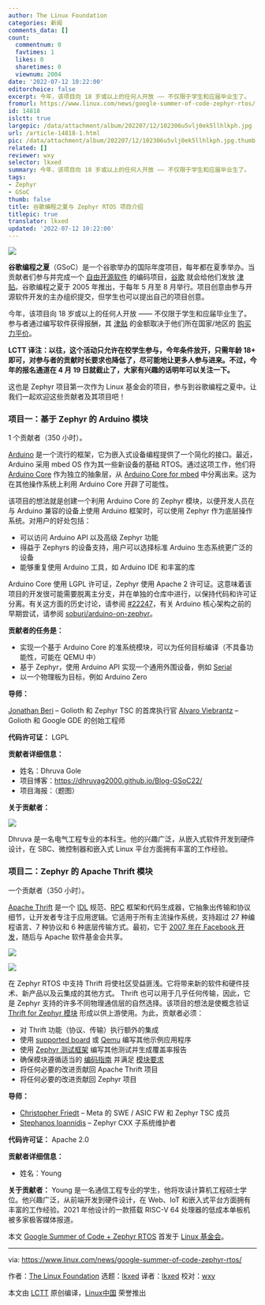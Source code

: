 ```yaml
---
author: The Linux Foundation
categories: 新闻
comments_data: []
count:
  commentnum: 0
  favtimes: 1
  likes: 0
  sharetimes: 0
  viewnum: 2004
date: '2022-07-12 10:22:00'
editorchoice: false
excerpt: 今年，该项目向 18 岁或以上的任何人开放 —— 不仅限于学生和应届毕业生了。
fromurl: https://www.linux.com/news/google-summer-of-code-zephyr-rtos/
id: 14818
islctt: true
largepic: /data/attachment/album/202207/12/102306u5vlj0ek5llhlkph.jpg
url: /article-14818-1.html
pic: /data/attachment/album/202207/12/102306u5vlj0ek5llhlkph.jpg.thumb.jpg
related: []
reviewer: wxy
selector: lkxed
summary: 今年，该项目向 18 岁或以上的任何人开放 —— 不仅限于学生和应届毕业生了。
tags:
- Zephyr
- GSoC
thumb: false
title: 谷歌编程之夏与 Zephyr RTOS 项目介绍
titlepic: true
translator: lkxed
updated: '2022-07-12 10:22:00'
---
```


![](/data/attachment/album/202207/12/102306u5vlj0ek5llhlkph.jpg)


**谷歌编程之夏**（GSoC）是一个谷歌举办的国际年度项目，每年都在夏季举办。当贡献者们参与并完成一个 [自由开源软件](https://en.wikipedia.org/wiki/Free_and_open-source_software) 的编码项目，[谷歌](https://en.wikipedia.org/wiki/Google) 就会给他们发放 [津贴](https://en.wikipedia.org/wiki/Stipend)。谷歌编程之夏于 2005 年推出，于每年 5 月至 8 月举行。项目创意由参与开源软件开发的主办组织提交，但学生也可以提出自己的项目创意。


今年，该项目向 18 岁或以上的任何人开放 —— 不仅限于学生和应届毕业生了。参与者通过编写软件获得报酬，其 [津贴](https://en.wikipedia.org/wiki/Stipend) 的金额取决于他们所在国家/地区的 [购买力平价](https://en.wikipedia.org/wiki/Purchasing_power_parity)。


**LCTT 译注：以往，这个活动只允许在校学生参与，今年条件放开，只需年龄 18+ 即可，对参与者的贡献时长要求也降低了，尽可能地让更多人参与进来。不过，今年的报名通道在 4 月 19 日就截止了，大家有兴趣的话明年可以关注一下。**


这也是 Zephyr 项目第一次作为 Linux 基金会的项目，参与到谷歌编程之夏中。让我们一起欢迎这些贡献者及其项目吧！


### 项目一：基于 Zephyr 的 Arduino 模块


1 个贡献者（350 小时）。


[Arduino](https://www.arduino.cc/) 是一个流行的框架，它为嵌入式设备编程提供了一个简化的接口。最近，Arduino 采用 mbed OS 作为其一些新设备的基础 RTOS。通过这项工作，他们将 [Arduino Core](https://github.com/arduino/ArduinoCore-API) 作为独立的抽象层，从 [Arduino Core for mbed](https://github.com/arduino/ArduinoCore-mbed) 中分离出来。这为在其他操作系统上利用 Arduino Core 开辟了可能性。


该项目的想法就是创建一个利用 Arduino Core 的 Zephyr 模块，以便开发人员在与 Arduino 兼容的设备上使用 Arduino 框架时，可以使用 Zephyr 作为底层操作系统。对用户的好处包括：


* 可以访问 Arduino API 以及高级 Zephyr 功能
* 得益于 Zephyrs 的设备支持，用户可以选择标准 Arduino 生态系统更广泛的设备
* 能够重复使用 Arduino 工具，如 Arduino IDE 和丰富的库


Arduino Core 使用 LGPL 许可证，Zephyr 使用 Apache 2 许可证。这意味着该项目的开发很可能需要脱离主分支，并在单独的仓库中进行，以保持代码和许可证分离。有关这方面的历史讨论，请参阅 [#22247](https://github.com/zephyrproject-rtos/zephyr/issues/22247)，有关 Arduino 核心架构之前的早期尝试，请参阅 [soburi/arduino-on-zephyr](https://github.com/soburi/arduino-on-zephyr)。


**贡献者的任务是：**


* 实现一个基于 Arduino Core 的准系统模块，可以为任何目标编译（不具备功能性，可能在 QEMU 中）
* 基于 Zephyr，使用 Arduino API 实现一个通用外围设备，例如 [Serial](https://www.arduino.cc/reference/en/language/functions/communication/serial/)
* 以一个物理板为目标，例如 Arduino Zero


**导师：**


[Jonathan Beri](https://www.linkedin.com/in/jonathanberi/) – Golioth 和 Zephyr TSC 的首席执行官 [Alvaro Viebrantz](https://www.linkedin.com/in/alvaro-viebrantz-55119048/) – Golioth 和 Google GDE 的创始工程师


**代码许可证：** LGPL


**贡献者详细信息：**


* 姓名：Dhruva Gole
* 项目博客：<https://dhruvag2000.github.io/Blog-GSoC22/>
* 项目海报：（题图）


**关于贡献者：**


![](/data/attachment/album/202207/12/102234y0kdkkki9j83nk99.jpg)


Dhruva 是一名电气工程专业的本科生。他的兴趣广泛，从嵌入式软件开发到硬件设计，在 SBC、微控制器和嵌入式 Linux 平台方面拥有丰富的工作经验。


### 项目二：Zephyr 的 Apache Thrift 模块


一个贡献者（350 小时）。


[Apache Thrift](https://github.com/apache/thrift) 是一个 [IDL](https://en.wikipedia.org/wiki/Interface_description_language) 规范、[RPC](https://en.wikipedia.org/wiki/Remote_procedure_call) 框架和代码生成器，它抽象出传输和协议细节，让开发者专注于应用逻辑。它适用于所有主流操作系统，支持超过 27 种编程语言、7 种协议和 6 种底层传输方式。最初，它于 [2007 年在 Facebook 开发](https://thrift.apache.org/static/files/thrift-20070401.pdf)，随后与 Apache 软件基金会共享。


![](/data/attachment/album/202207/12/102235wxg17ohiw8wko1kb.png)


![](/data/attachment/album/202207/12/102235ls9vxvcxsxrrr6b9.png)


在 Zephyr RTOS 中支持 Thrift 将使社区受益匪浅。它将带来新的软件和硬件技术、新产品以及云集成的其他方式。 Thrift 也可以用于几乎任何传输，因此，它是 Zephyr 支持的许多不同物理通信层的自然选择。该项目的想法是使概念验证 [Thrift for Zephyr 模块](https://github.com/cfriedt/thrift-for-zephyr) 形成以供上游使用。为此，贡献者必须：


* 对 Thrift 功能（协议、传输）执行额外的集成
* 使用 [supported board](https://docs.zephyrproject.org/latest/boards/index.html) 或 [Qemu](https://docs.zephyrproject.org/latest/guides/networking/qemu_user_setup.html) 编写其他示例应用程序
* 使用 [Zephyr 测试框架](https://docs.zephyrproject.org/latest/guides/test/ztest.html) 编写其他测试并生成覆盖率报告
* 确保模块遵循适当的 [编码指南](https://docs.zephyrproject.org/latest/contribute/coding_guidelines/index.html) 并满足 [模块要求](https://docs.zephyrproject.org/latest/guides/modules.html)
* 将任何必要的改进贡献回 Apache Thrift 项目
* 将任何必要的改进贡献回 Zephyr 项目


**导师：**


* [Christopher Friedt](https://www.linkedin.com/in/christopher-friedt/) – Meta 的 SWE / ASIC FW 和 Zephyr TSC 成员
* [Stephanos Ioannidis](https://www.linkedin.com/in/stephanosio/) – Zephyr CXX 子系统维护者


**代码许可证：** Apache 2.0


**贡献者详细信息：**


* 姓名：Young


**关于贡献者：** Young 是一名通信工程专业的学生，他将攻读计算机工程硕士学位。他兴趣广泛，从前端开发到硬件设计，在 Web、IoT 和嵌入式平台方面拥有丰富的工作经验。2021 年他设计的一款搭载 RISC-V 64 处理器的低成本单板机被多家极客媒体报道。


本文 [Google Summer of Code + Zephyr RTOS](https://www.linuxfoundation.org/blog/google-summer-of-code-zephyr-rtos/) 首发于 [Linux 基金会](https://www.linuxfoundation.org/)。




---


via: <https://www.linux.com/news/google-summer-of-code-zephyr-rtos/>


作者：[The Linux Foundation](https://www.linuxfoundation.org/blog/google-summer-of-code-zephyr-rtos/) 选题：[lkxed](https://github.com/lkxed) 译者：[lkxed](https://github.com/lkxed) 校对：[wxy](https://github.com/wxy)


本文由 [LCTT](https://github.com/LCTT/TranslateProject) 原创编译，[Linux中国](https://linux.cn/) 荣誉推出